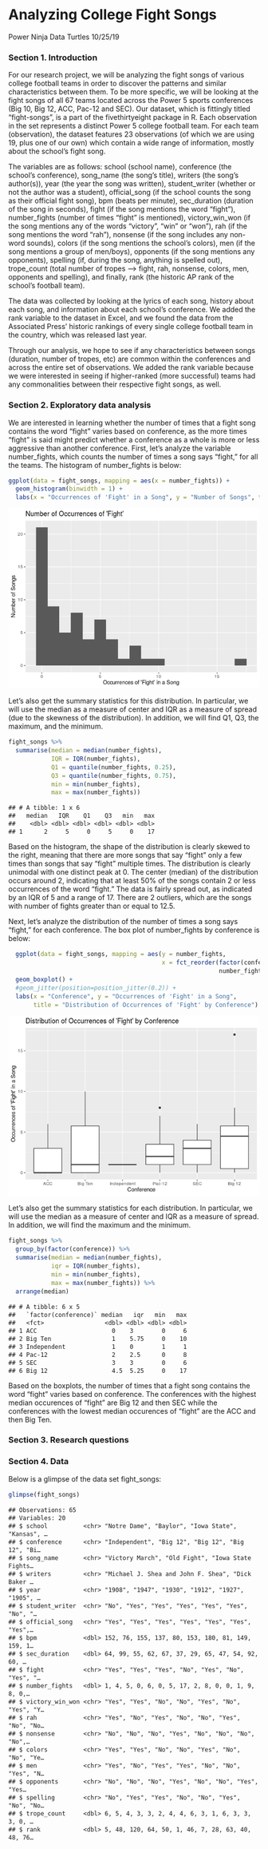 Analyzing College Fight Songs
================
Power Ninja Data Turtles
10/25/19

### Section 1. Introduction

For our research project, we will be analyzing the fight songs of
various college football teams in order to discover the patterns and
similar characteristics between them. To be more specific, we will be
looking at the fight songs of all 67 teams located across the Power 5
sports conferences (Big 10, Big 12, ACC, Pac-12 and SEC). Our dataset,
which is fittingly titled “fight-songs”, is a part of the
fivethirtyeight package in R. Each observation in the set represents a
distinct Power 5 college football team. For each team (observation), the
dataset features 23 observations (of which we are using 19, plus one of
our own) which contain a wide range of information, mostly about the
school’s fight song.

The variables are as follows: school (school name), conference (the
school’s conference), song\_name (the song’s title), writers (the song’s
author(s)), year (the year the song was written), student\_writer
(whether or not the author was a student), official\_song (if the school
counts the song as their official fight song), bpm (beats per minute),
sec\_duration (duration of the song in seconds), fight (if the song
mentions the word “fight”), number\_fights (number of times “fight” is
mentioned), victory\_win\_won (if the song mentions any of the words
“victory”, “win” or “won”), rah (if the song mentions the word “rah”),
nonsense (if the song includes any non-word sounds), colors (if the song
mentions the school’s colors), men (if the song mentions a group of
men/boys), opponents (if the song mentions any opponents), spelling (if,
during the song, anything is spelled out), trope\_count (total number of
tropes –\> fight, rah, nonsense, colors, men, opponents and spelling),
and finally, rank (the historic AP rank of the school’s football team).

The data was collected by looking at the lyrics of each song, history
about each song, and information about each school’s conference. We
added the rank variable to the dataset in Excel, and we found the data
from the Associated Press’ historic rankings of every single college
football team in the country, which was released last year.

Through our analysis, we hope to see if any characteristics between
songs (duration, number of tropes, etc) are common within the
conferences and across the entire set of observations. We added the rank
variable because we were interested in seeing if higher-ranked (more
successful) teams had any commonalities between their respective fight
songs, as well.

### Section 2. Exploratory data analysis

We are interested in learning whether the number of times that a fight
song contains the word “fight” varies based on conference, as the more
times “fight” is said might predict whether a conference as a whole is
more or less aggressive than another conference. First, let’s analyze
the variable number\_fights, which counts the number of times a song
says “fight,” for all the teams. The histogram of number\_fights is
below:

``` r
ggplot(data = fight_songs, mapping = aes(x = number_fights)) + 
  geom_histogram(binwidth = 1) + 
  labs(x = "Occurrences of 'Fight' in a Song", y = "Number of Songs", title = "Number of Occurrences of 'Fight'")
```

![](proposal_files/figure-gfm/histogram-number_fights-1.png)<!-- -->

Let’s also get the summary statistics for this distribution. In
particular, we will use the median as a measure of center and IQR as a
measure of spread (due to the skewness of the distribution). In
addition, we will find Q1, Q3, the maximum, and the minimum.

``` r
fight_songs %>%
  summarise(median = median(number_fights), 
            IQR = IQR(number_fights), 
            Q1 = quantile(number_fights, 0.25), 
            Q3 = quantile(number_fights, 0.75), 
            min = min(number_fights), 
            max = max(number_fights))
```

    ## # A tibble: 1 x 6
    ##   median   IQR    Q1    Q3   min   max
    ##    <dbl> <dbl> <dbl> <dbl> <dbl> <dbl>
    ## 1      2     5     0     5     0    17

Based on the histogram, the shape of the distribution is clearly skewed
to the right, meaning that there are more songs that say “fight” only a
few times than songs that say “fight” multiple times. The distribution
is clearly unimodal with one distinct peak at 0. The center (median) of
the distribution occurs around 2, indicating that at least 50% of the
songs contain 2 or less occurrences of the word “fight.” The data is
fairly spread out, as indicated by an IQR of 5 and a range of 17. There
are 2 outliers, which are the songs with number of fights greater than
or equal to 12.5.

Next, let’s analyze the distribution of the number of times a song says
“fight,” for each conference. The box plot of number\_fights by
conference is below:

``` r
  ggplot(data = fight_songs, mapping = aes(y = number_fights,
                                           x = fct_reorder(factor(conference), 
                                                           number_fights))) +
  geom_boxplot() +
  #geom_jitter(position=position_jitter(0.2)) +
  labs(x = "Conference", y = "Occurrences of 'Fight' in a Song",
       title = "Distribution of Occurrences of 'Fight' by Conference")
```

![](proposal_files/figure-gfm/box_plot_fights_by_conference-1.png)<!-- -->

Let’s also get the summary statistics for each distribution. In
particular, we will use the median as a measure of center and IQR as a
measure of spread. In addition, we will find the maximum and the
minimum.

``` r
fight_songs %>%
  group_by(factor(conference)) %>%
  summarise(median = median(number_fights), 
            iqr = IQR(number_fights), 
            min = min(number_fights), 
            max = max(number_fights)) %>%
  arrange(median)
```

    ## # A tibble: 6 x 5
    ##   `factor(conference)` median   iqr   min   max
    ##   <fct>                 <dbl> <dbl> <dbl> <dbl>
    ## 1 ACC                     0    3        0     6
    ## 2 Big Ten                 1    5.75     0    10
    ## 3 Independent             1    0        1     1
    ## 4 Pac-12                  2    2.5      0     8
    ## 5 SEC                     3    3        0     6
    ## 6 Big 12                  4.5  5.25     0    17

Based on the boxplots, the number of times that a fight song contains
the word “fight” varies based on conference. The conferences with the
highest median occurences of “fight” are Big 12 and then SEC while the
conferences with the lowest median occurences of “fight” are the ACC and
then Big Ten.

### Section 3. Research questions

### Section 4. Data

Below is a glimpse of the data set fight\_songs:

``` r
glimpse(fight_songs)
```

    ## Observations: 65
    ## Variables: 20
    ## $ school          <chr> "Notre Dame", "Baylor", "Iowa State", "Kansas", …
    ## $ conference      <chr> "Independent", "Big 12", "Big 12", "Big 12", "Bi…
    ## $ song_name       <chr> "Victory March", "Old Fight", "Iowa State Fights…
    ## $ writers         <chr> "Michael J. Shea and John F. Shea", "Dick Baker …
    ## $ year            <chr> "1908", "1947", "1930", "1912", "1927", "1905", …
    ## $ student_writer  <chr> "No", "Yes", "Yes", "Yes", "Yes", "Yes", "No", "…
    ## $ official_song   <chr> "Yes", "Yes", "Yes", "Yes", "Yes", "Yes", "Yes",…
    ## $ bpm             <dbl> 152, 76, 155, 137, 80, 153, 180, 81, 149, 159, 1…
    ## $ sec_duration    <dbl> 64, 99, 55, 62, 67, 37, 29, 65, 47, 54, 92, 60, …
    ## $ fight           <chr> "Yes", "Yes", "Yes", "No", "Yes", "No", "Yes", "…
    ## $ number_fights   <dbl> 1, 4, 5, 0, 6, 0, 5, 17, 2, 8, 0, 0, 1, 9, 8, 0,…
    ## $ victory_win_won <chr> "Yes", "Yes", "No", "No", "Yes", "No", "Yes", "Y…
    ## $ rah             <chr> "Yes", "No", "Yes", "No", "No", "Yes", "No", "No…
    ## $ nonsense        <chr> "No", "No", "No", "Yes", "No", "No", "No", "No",…
    ## $ colors          <chr> "Yes", "Yes", "No", "No", "Yes", "No", "No", "Ye…
    ## $ men             <chr> "Yes", "No", "Yes", "Yes", "No", "No", "Yes", "N…
    ## $ opponents       <chr> "No", "No", "No", "Yes", "No", "No", "Yes", "Yes…
    ## $ spelling        <chr> "No", "Yes", "Yes", "No", "No", "Yes", "No", "No…
    ## $ trope_count     <dbl> 6, 5, 4, 3, 3, 2, 4, 4, 6, 3, 1, 6, 3, 3, 3, 0, …
    ## $ rank            <dbl> 5, 48, 120, 64, 50, 1, 46, 7, 28, 63, 40, 48, 76…
